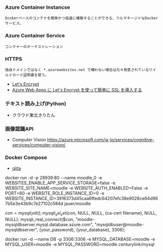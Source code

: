 ### Azure Container Instancse
	Dcokerベースのコンテナを簡単かつ高速に構築することができる、フルマネージドなDockerサービス。
### Azure Container Service
	コンテナーのオーケストレーション
### HTTPS
	独自ドメインではなく *.azurewebsites.net で構わない場合は元々用意されているワイルドカード証明書を使う。
* [Let's Encrypt](https://letsencrypt.jp/)
* [Azure Web Apps に Let's Encrypt を使って簡単に SSL を導入する](https://m2wasabi.hatenablog.com/entry/2017/02/07/100000)
### テキスト読み上げ(Python)
* クラウド東北きりたん
### 画像認識API
* Computer Vision
	https://azure.microsoft.com/ja-jp/services/cognitive-services/computer-vision/

### Docker Compose
* [qiita](https://qiita.com/zembutsu/items/9e9d80e05e36e882caaa)

docker run -d -p 28939:80 --name moodle_0 -e WEBSITES_ENABLE_APP_SERVICE_STORAGE=false -e WEBSITE_SITE_NAME=moodle -e WEBSITE_AUTH_ENABLED=False -e PORT=80 -e WEBSITE_ROLE_INSTANCE_ID=0 -e WEBSITE_INSTANCE_ID=3916373d45caa6ffedc64207efc38e9026ce64d967b5e3e43b9c7e27102c584d jauer/moodle

<publishData>
  <publishProfile profileName="moodle - Web Deploy" publishMethod="MSDeploy" publishUrl="moodle.scm.azurewebsites.net:443" msdeploySite="moodle" userName="$moodle" userPWD="NwK3WeeGYdyGiPK8uu7aGPMwXXkxFqtkWsz7JychGzKLuef0n7JYH6aDPdRW" destinationAppUrl="http://moodle.azurewebsites.net" SQLServerDBConnectionString="" mySQLDBConnectionString="Database=mysqldatabase32431;Data Source=moodle-mysqldbserver.mysql.database.azure.com;User Id=mysqldbuser@moodle-mysqldbserver;Password=p@ssw0rd" hostingProviderForumLink="" controlPanelLink="http://windows.azure.com" webSystem="WebSites">
    <databases>
      <add name="defaultConnection" connectionString="Database=mysqldatabase32431;Data Source=moodle-mysqldbserver.mysql.database.azure.com;User Id=mysqldbuser@moodle-mysqldbserver;Password=p@ssw0rd" providerName="MySql.Data.MySqlClient" type="MySql" />
    </databases>
  </publishProfile>
  <publishProfile profileName="moodle - FTP" publishMethod="FTP" publishUrl="ftp://waws-prod-dm1-123.ftp.azurewebsites.windows.net/site/wwwroot" ftpPassiveMode="True" userName="moodle\$moodle" userPWD="NwK3WeeGYdyGiPK8uu7aGPMwXXkxFqtkWsz7JychGzKLuef0n7JYH6aDPdRW" destinationAppUrl="http://moodle.azurewebsites.net" SQLServerDBConnectionString="" mySQLDBConnectionString="Database=mysqldatabase32431;Data Source=moodle-mysqldbserver.mysql.database.azure.com;User Id=mysqldbuser@moodle-mysqldbserver;Password=p@ssw0rd" hostingProviderForumLink="" controlPanelLink="http://windows.azure.com" webSystem="WebSites">
    <databases>
      <add name="defaultConnection" connectionString="Database=mysqldatabase32431;Data Source=moodle-mysqldbserver.mysql.database.azure.com;User Id=mysqldbuser@moodle-mysqldbserver;Password=p@ssw0rd" providerName="MySql.Data.MySqlClient" type="MySql" />
    </databases>
  </publishProfile>
</publishData>

$con=mysqli_init(); mysqli_ssl_set($con, NULL, NULL, {ca-cert filename}, NULL, NULL); mysqli_real_connect($con, "moodle-mysqldbserver.mysql.database.azure.com", "mysqldbuser@moodle-mysqldbserver", {your_password}, {your_database}, 3306);


docker run -d --name DB -p 3306:3306 -e MYSQL_DATABASE=moodle -e MYSQL_USER=moodle -e MYSQL_PASSWORD=moodle centurylink/mysql

